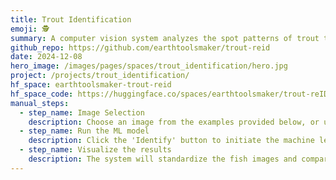 ```yaml
---
title: Trout Identification
emoji: 🕵️
summary: A computer vision system analyzes the spot patterns of trout to identify individual fish. This innovative, non-invasive approach aims to monitor trout populations in British Columbia over time, ultimately supporting and enhancing conservation efforts in the region.
github_repo: https://github.com/earthtoolsmaker/trout-reid
date: 2024-12-08
hero_image: /images/pages/spaces/trout_identification/hero.jpg
project: /projects/trout_identification/
hf_space: earthtoolsmaker-trout-reid
hf_space_code: https://huggingface.co/spaces/earthtoolsmaker/trout-reID/tree/main
manual_steps:
  - step_name: Image Selection
    description: Choose an image from the examples provided below, or upload your own data.
  - step_name: Run the ML model
    description: Click the 'Identify' button to initiate the machine learning model.
  - step_name: Visualize the results
    description: The system will standardize the fish images and compare them to our database of trout from British Columbia. It then identifies the individual fish that has the highest probability of matching. If no match is found, the fish is classified as a new entry.
---
```

